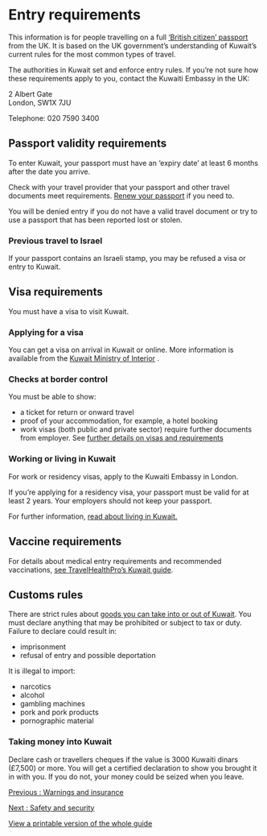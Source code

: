 # Entry requirements

This information is for people travelling on a full [‘British citizen’ passport](https://www.gov.uk/types-of-british-nationality) from the UK. It is based on the UK government’s understanding of Kuwait’s current rules for the most common types of travel.

The authorities in Kuwait set and enforce entry rules. If you’re not sure how these requirements apply to you, contact the Kuwaiti Embassy in the UK:

2 Albert Gate   
London, SW1X 7JU

Telephone: 020 7590 3400

## Passport validity requirements

To enter Kuwait, your passport must have an ‘expiry date’ at least 6 months after the date you arrive.

Check with your travel provider that your passport and other travel documents meet requirements. [Renew your passport](https://www.gov.uk/renew-adult-passport/renew) if you need to.

You will be denied entry if you do not have a valid travel document or try to use a passport that has been reported lost or stolen.

### Previous travel to Israel

If your passport contains an Israeli stamp, you may be refused a visa or entry to Kuwait.

## Visa requirements

You must have a visa to visit Kuwait.

### Applying for a visa

You can get a visa on arrival in Kuwait or online. More information is available from the [Kuwait Ministry of Interior](https://kuwaitvisa.moi.gov.kw/) .

### Checks at border control

You must be able to show:

* a ticket for return or onward travel
* proof of your accommodation, for example, a hotel booking
* work visas (both public and private sector) require further documents from employer. See [further details on visas and requirements](https://www.e.gov.kw/sites/kgoenglish/Pages/Visitors/Visitors.aspx)

### Working or living in Kuwait

For work or residency visas, apply to the Kuwaiti Embassy in London.

If you’re applying for a residency visa, your passport must be valid for at least 2 years. Your employers should not keep your passport.

For further information, [read about living in Kuwait.](https://www.gov.uk/guidance/living-in-kuwait)

## Vaccine requirements

For details about medical entry requirements and recommended vaccinations, [see TravelHealthPro’s Kuwait guide](https://www.travelhealthpro.org.uk/country/122/kuwait#Vaccine_Recommendations).

## Customs rules

There are strict rules about [goods you can take into or out of Kuwait](https://e.gov.kw/sites/KGOEnglish/Pages/Business/InfoSubPages/InternationalTrade.aspx). You must declare anything that may be prohibited or subject to tax or duty. Failure to declare could result in:

* imprisonment
* refusal of entry and possible deportation

It is illegal to import:

* narcotics
* alcohol
* gambling machines
* pork and pork products
* pornographic material

### Taking money into Kuwait

Declare cash or travellers cheques if the value is 3000 Kuwaiti dinars (£7,500) or more. You will get a certified declaration to show you brought it in with you. If you do not, your money could be seized when you leave.

[Previous
:
Warnings and insurance](/foreign-travel-advice/kuwait)

[Next
:
Safety and security](/foreign-travel-advice/kuwait/safety-and-security)

[View a printable version of the whole guide](/foreign-travel-advice/kuwait/print)